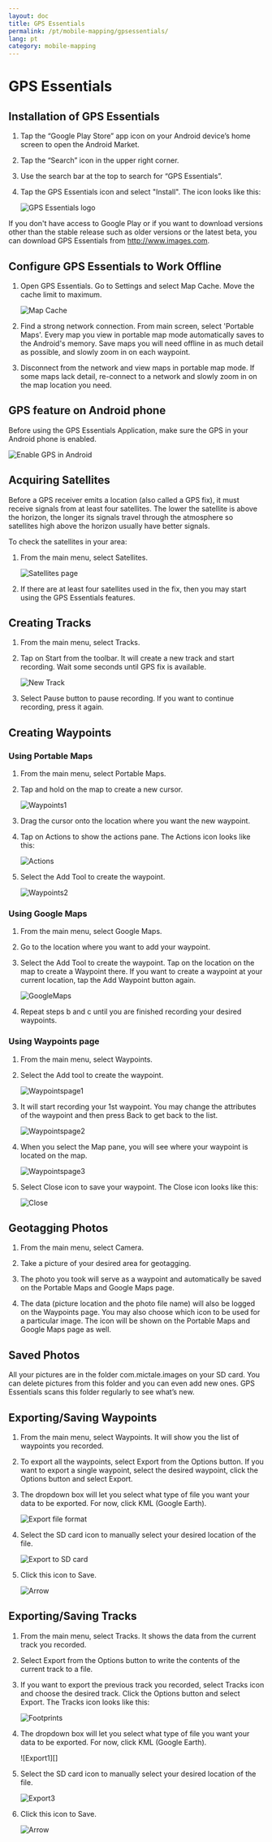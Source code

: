 ```yaml
---
layout: doc
title: GPS Essentials
permalink: /pt/mobile-mapping/gpsessentials/
lang: pt
category: mobile-mapping
---
```




GPS Essentials
===================


Installation of GPS Essentials
-------------

1.  Tap the “Google Play Store” app icon on your Android device’s home screen to open the Android Market.
2.  Tap the “Search” icon in the upper right corner.
3.  Use the search bar at the top to search for “GPS Essentials”.
4.  Tap the GPS Essentials icon and select "Install". The icon looks like this:

    ![GPS Essentials logo][]

If you don't have access to Google Play or if you want to download versions other than the stable release such as older versions or the latest beta, you can download GPS Essentials from <http://www.images.com>.

Configure GPS Essentials to Work Offline
-------------

1.  Open GPS Essentials. Go to Settings and select Map Cache. Move the cache limit to maximum.

    ![Map Cache][]

2.  Find a strong network connection. From main screen, select 'Portable Maps'. Every map you view in portable map mode automatically saves to the Android's memory. Save maps you will need offline in as much detail as possible, and slowly zoom in on each waypoint.

3.  Disconnect from the network and view maps in portable map mode. If some maps lack detail, re-connect to a network and slowly zoom in on the map location you need.

GPS feature on Android phone
-------------

Before using the GPS Essentials Application, make sure the GPS in your Android phone is enabled.

![Enable GPS in Android][]

Acquiring Satellites
-------------

Before a GPS receiver emits a location (also called a GPS fix), it must receive signals from at least four satellites. The lower the satellite is above the horizon, the longer its signals travel through the atmosphere so satellites high above the horizon usually have better signals.

To check the satellites in your area:

1.  From the main menu, select Satellites.

    ![Satellites page][]

2.  If there are at least four satellites used in the fix, then you may start using the GPS Essentials features.

Creating Tracks
-------------

1.  From the main menu, select Tracks.

2.  Tap on Start from the toolbar. It will create a new track and start recording. Wait some seconds until GPS fix is available.

    ![New Track][]

3.  Select Pause button to pause recording. If you want to continue recording, press it again.

Creating Waypoints
-------------

### Using Portable Maps

1.  From the main menu, select Portable Maps.

2.  Tap and hold on the map to create a new cursor.

    ![Waypoints1][]

3.  Drag the cursor onto the location where you want the new waypoint.

4.  Tap on Actions to show the actions pane. The Actions icon looks like this:

    ![Actions][]

5.  Select the Add Tool to create the waypoint.

    ![Waypoints2][]

### Using Google Maps

1.  From the main menu, select Google Maps.

2.  Go to the location where you want to add your waypoint.

3.  Select the Add Tool to create the waypoint. Tap on the location on the map to create a Waypoint there. If you want to create a waypoint at your current location, tap the Add Waypoint button again.

    ![GoogleMaps][]

4.  Repeat steps b and c until you are finished recording your desired waypoints.

### Using Waypoints page

1.  From the main menu, select Waypoints.

2.  Select the Add tool to create the waypoint.

    ![Waypointspage1][]

3.  It will start recording your 1st waypoint. You may change the attributes of the waypoint and then press Back to get back to the list.

    ![Waypointspage2][]

4.  When you select the Map pane, you will see where your waypoint is located on the map.

    ![Waypointspage3][]

5.  Select Close icon to save your waypoint. The Close icon looks like this:

    ![Close][]

Geotagging Photos
-------------

1.  From the main menu, select Camera.

2.  Take a picture of your desired area for geotagging.

3.  The photo you took will serve as a waypoint and automatically be saved on the Portable Maps and Google Maps page.

4.  The data (picture location and the photo file name) will also be logged on the Waypoints page. You may also choose which icon to be used for a particular image. The icon will be shown on the Portable Maps and Google Maps page as well.

Saved Photos
-------------

All your pictures are in the folder com.mictale.images on your SD card. You can delete pictures from this folder and you can even add new ones. GPS Essentials scans this folder regularly to see what’s new.

Exporting/Saving Waypoints
-------------

1.  From the main menu, select Waypoints. It will show you the list of waypoints you recorded.

2.  To export all the waypoints, select Export from the Options button. If you want to export a single waypoint, select the desired waypoint, click the Options button and select Export.

3.  The dropdown box will let you select what type of file you want your data to be exported. For now, click KML (Google Earth).

    ![Export file format][]

4.  Select the SD card icon to manually select your desired location of the file.

    ![Export to SD card][]

5.  Click this icon to Save.

    ![Arrow][]

Exporting/Saving Tracks
-------------

1.  From the main menu, select Tracks. It shows the data from the current track you recorded.

2.  Select Export from the Options button to write the contents of the current track to a file.

3.  If you want to export the previous track you recorded, select Tracks icon and choose the desired track. Click the Options button and select Export. The Tracks icon looks like this:

    ![Footprints][]


4.  The dropdown box will let you select what type of file you want your data to be exported. For now, click KML (Google Earth).

    ![Export1][]

5.  Select the SD card icon to manually select your desired location of the file.

    ![Export3][]

6.  Click this icon to Save.

    ![Arrow][]

[GPS Essentials logo]:  /images/mobile-mapping/gpsessentials-Logo.png
[Map Cache]:  /images/mobile-mapping/gpsessentials-mapcache.png
[Enable GPS in Android]:  /images/mobile-mapping/gpsessentials-GPSenable.png
[Satellites page]:  /images/mobile-mapping/gpsessentials-satellites.png
[New Track]:  /images/mobile-mapping/gpsessentials-newtrackstart.png
[Waypoints1]:  /images/mobile-mapping/gpsessentials-cursor.png
[Actions]:  /images/mobile-mapping/gpsessentials-actionsbutton.png
[Waypoints2]:  /images/mobile-mapping/gpsessentials-addwaypoint.png
[GoogleMaps]:  /images/mobile-mapping/gpsessentials-addwaypointgooglemaps.png
[Waypointspage1]:  /images/mobile-mapping/gpsessentials-add.png
[Waypointspage2]:  /images/mobile-mapping/gpsessentials-wp.png
[Waypointspage3]:  /images/mobile-mapping/gpsessentials-map.png
[Close]:  /images/mobile-mapping/gpsessentials-save.png
[Export file format]:  /images/mobile-mapping/gpsessentials-export.png
[Export to SD card]:  /images/mobile-mapping/gpsessentials-exportwaypoints.png
[Arrow]:  /images/mobile-mapping/gpsessentials-savebutton.png
[Footprints]:  /images/mobile-mapping/gpsessentials-tracksicon.png
[Export3]:  /images/mobile-mapping/gpsessentials-sdcardsave.png